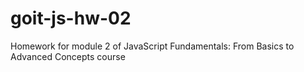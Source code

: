 # goit-js-hw-02
Homework for module 2 of JavaScript Fundamentals: From Basics to Advanced Concepts course
